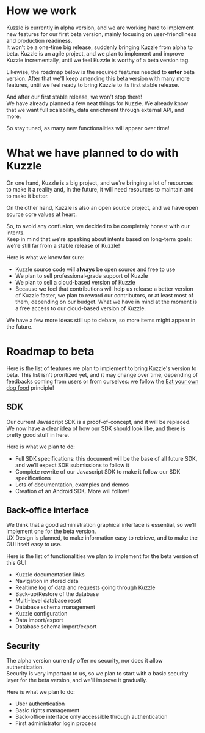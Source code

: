 # How we work

Kuzzle is currently in alpha version, and we are working hard to implement new features for our first beta version, mainly focusing on user-friendliness and production readiness.  
It won't be a one-time big release, suddenly bringing Kuzzle from alpha to beta. Kuzzle is an agile project, and we plan to implement and improve Kuzzle incrementally, until we feel Kuzzle is worthy of a beta version tag.  

Likewise, the roadmap below is the required features needed to **enter** beta version. After that we'll keep amending this beta version with many more features, until we feel ready to bring Kuzzle to its first stable release.

And after our first stable release, we won't stop there!  
We have already planned a few neat things for Kuzzle. We already know that we want full scalability, data enrichment through external API, and more.

So stay tuned, as many new functionalities will appear over time!

# What we have planned to do with Kuzzle

On one hand, Kuzzle is a big project, and we're bringing a lot of resources to make it a reality and, in the future, it will need resources to maintain and to make it better.

On the other hand, Kuzzle is also an open source project, and we have open source core values at heart.

So, to avoid any confusion, we decided to be completely honest with our intents.  
Keep in mind that we're speaking about intents based on long-term goals: we're still far from a stable release of Kuzzle!

Here is what we know for sure:

* Kuzzle source code will **always** be open source and free to use
* We plan to sell professional-grade support of Kuzzle
* We plan to sell a cloud-based version of Kuzzle
* Because we feel that contributions will help us release a better version of Kuzzle faster, we plan to reward our contributors, or at least most of them, depending on our budget. What we have in mind at the moment is a free access to our cloud-based version of Kuzzle.

We have a few more ideas still up to debate, so more items might appear in the future.

# Roadmap to beta

Here is the list of features we plan to implement to bring Kuzzle's version to beta.
This list isn't proritized yet, and it may change over time, depending of feedbacks coming from users or from ourselves:
we follow the [Eat your own dog food](https://en.wikipedia.org/wiki/Eating_your_own_dog_food) principle!

## SDK

Our current Javascript SDK is a proof-of-concept, and it will be replaced.
We now have a clear idea of how our SDK should look like, and there is pretty good stuff in here.

Here is what we plan to do:

* Full SDK specifications: this document will be the base of all future SDK, and we'll expect SDK submissions to follow it
* Complete rewrite of our Javascript SDK to make it follow our SDK specifications
* Lots of documentation, examples and demos
* Creation of an Android SDK. More will follow!

## Back-office interface

We think that a good administration graphical interface is essential, so we'll implement one for the beta version.  
UX Design is planned, to make information easy to retrieve, and to make the GUI itself easy to use.

Here is the list of functionalities we plan to implement for the beta version of this GUI:

* Kuzzle documentation links
* Navigation in stored data
* Realtime log of data and requests going through Kuzzle
* Back-up/Restore of the database
* Multi-level database reset
* Database schema management
* Kuzzle configuration
* Data import/export
* Database schema import/export

## Security

The alpha version currently offer no security, nor does it allow authentication.  
Security is very important to us, so we plan to start with a basic security layer for the beta version, and we'll improve it gradually.

Here is what we plan to do:

* User authentication
* Basic rights management
* Back-office interface only accessible through authentication
* First administrator login process
